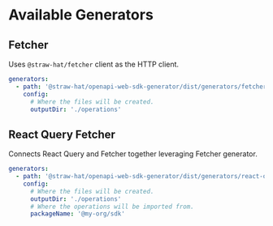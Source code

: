 # Available Generators

## Fetcher

Uses `@straw-hat/fetcher` client as the HTTP client.

```yaml
generators:
  - path: '@straw-hat/openapi-web-sdk-generator/dist/generators/fetcher/index.js'
    config:
      # Where the files will be created.
      outputDir: './operations'
```

## React Query Fetcher

Connects React Query and Fetcher together leveraging Fetcher generator.

```yaml
generators:
  - path: '@straw-hat/openapi-web-sdk-generator/dist/generators/react-query-fetcher/index.js'
    config:
      # Where the files will be created.
      outputDir: './operations'
      # Where the operations will be imported from.
      packageName: '@my-org/sdk'
```

